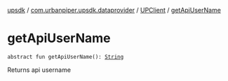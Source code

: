 [upsdk](../../index.md) / [com.urbanpiper.upsdk.dataprovider](../index.md) / [UPClient](index.md) / [getApiUserName](./get-api-user-name.md)

# getApiUserName

`abstract fun getApiUserName(): `[`String`](https://kotlinlang.org/api/latest/jvm/stdlib/kotlin/-string/index.html)

Returns api username

